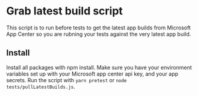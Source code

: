 # Grab latest build script
This script is to run before tests to get the latest app builds from Microsoft App Center so you are rubning your tests against the very latest app build. 
## Install
Install all packages with npm install. 
Make sure you have your environment variables set up with your Microsoft app center api key, and your app secrets.
Run the script with `yarn pretest` or `node tests/pullLatestBuilds.js`. 
